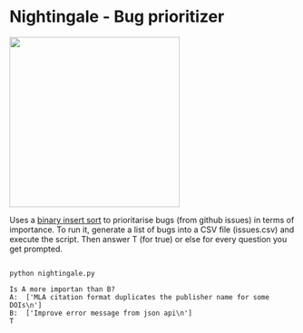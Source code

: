 # Nightingale - Bug prioritizer


<img src="https://github.com/kjgarza/nightingale/master/nigthtingale_logo.png" width="300" >

Uses a [binary insert sort](https://en.wikipedia.org/wiki/Insertion_sort) to prioritarise bugs (from github issues) in terms of importance. To run it, generate a list of bugs into a CSV file (issues.csv) and execute the script. Then answer T (for true) or else for every question you get prompted.


```shell

python nightingale.py

Is A more importan than B?
A:  ['MLA citation format duplicates the publisher name for some DOIs\n']
B:  ['Improve error message from json api\n']
T

```
